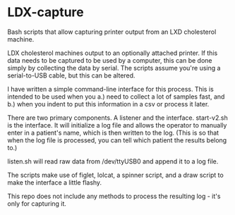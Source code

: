 # LDX-capture
Bash scripts that allow capturing printer output from an LXD cholesterol machine.

LDX cholesterol machines output to an optionally attached printer.  If this data needs to be captured to be used by a computer, this can be done simply by collecting the data by serial. The scripts assume you're using a serial-to-USB cable, but this can be altered.

I have written a simple command-line interface for this process.  This is intended to be used when you a.) need to collect a lot of samples fast, and b.) when you indent to put this information in a csv or process it later.

There are two primary components.  A listener and the interface.  start-v2.sh is the interface.  It will initialize a log file and allows the operator to manually enter in a patient's name, which is then written to the log.  (This is so that when the log file is processed, you can tell which patient the results belong to.)  

listen.sh will read raw data from /dev/ttyUSB0 and append it to a log file.  

The scripts make use of figlet, lolcat, a spinner script, and a draw script to make the interface a little flashy.

This repo does not include any methods to process the resulting log - it's only for capturing it.
